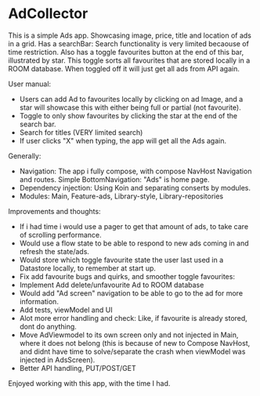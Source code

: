 # AdCollector
This is a simple Ads app. Showcasing image, price, title and location of ads in a grid.
Has a searchBar: Search functionality is very limited becaouse of time restriction.
Also has a toggle favourites button at the end of this bar, illustrated by star. This toggle sorts all favourites that are stored locally in a ROOM database. When toggled off it will just get all ads from API again.

User manual:
- Users can add Ad to favourites locally by clicking on ad Image, and a star will showcase this with either being full or partial (not favourite). 
- Toggle to only show favourites by clicking the star at the end of the search bar.
- Search for titles (VERY limited search)
- If user clicks "X" when typing, the app will get all the Ads again. 

Generally:
- Navigation: The app i fully compose, with compose NavHost Navigation and routes. Simple BottomNavigation: "Ads" is home page. 
- Dependency injection: Using Koin and separating conserts by modules. 
- Modules: Main, Feature-ads, Library-style, Library-repositories

Improvements and thoughts:
- If i had time i would use a pager to get that amount of ads, to take care of scrolling performance. 
- Would use a flow state to be able to respond to new ads coming in and refresh the state/ads.
- Would store which toggle favourite state the user last used in a Datastore locally, to remember at start up.
- Fix add favourite bugs and quirks, and smoother toggle favourites: 
- Implement Add delete/unfavourite Ad to ROOM database
- Would add "Ad screen" navigation to be able to go to the ad for more information. 
- Add tests, viewModel and UI
- Alot more error handling and check: Like, if favourite is already stored, dont do anything.
- Move AdViewmodel to its own screen only and not injected in Main, where it does not belong (this is because of new to Compose NavHost, and didnt have time to solve/separate the crash when viewModel was injected in AdsScreen).
- Better API handling, PUT/POST/GET 

Enjoyed working with this app, with the time I had. 
